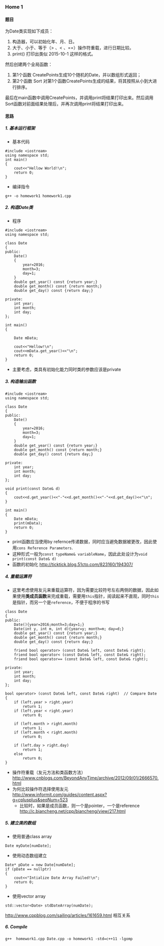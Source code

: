 ### Home 1

#### 题目

为Date类实现如下成员：
1. 构造器，可以初始化年、月、日。
2. 大于、小于、等于（> 、< 、==）操作符重载，进行日期比较。
3. print() 打印出类似 2015-10-1 这样的格式。
 
然后创建两个全局函数：
1. 第1个函数 CreatePoints生成10个随机的Date，并以数组形式返回；
2. 第2个函数 Sort 对第1个函数CreatePoints生成的结果，将其按照从小到大进行排序。
 
最后在main函数中调用CreatePoints，并调用print将结果打印出来。然后调用Sort函数对前面结果处理后，并再次调用print将结果打印出来。

#### 思路

##### 1. 基本运行框架

- 基本代码
```
#include <iostream>
using namespace std;
int main()
{
	cout<<"Hellow World!\n";
	return 0;
}
```
- 编译指令
```
g++ -o homework1 homework1.cpp
```

##### 2. 构造Date类

- 程序
```
#include <iostream>
using namespace std;

class Date
{
public:
	Date()
	{
		year=2016;
		month=3;
		day=1;
	}
	double get_year() const {return year;}
	double get_month() const {return month;}
	double get_day() const {return day;}

private:
    int year;
    int month;
    int day;
};

int main()
{

	Date mData;

	cout<<"Hellow!\n";
	cout<<mData.get_year()<<"\n";
	return 0;
}
```
- 主要考虑，类具有初始化能力同时类的参数应该是private


##### 3. 构造输出函数

```
#include <iostream>
using namespace std;

class Date
{
public:
	Date()
	{
		year=2016;
		month=3;
		day=1;
	}
	double get_year() const {return year;}
	double get_month() const {return month;}
	double get_day() const {return day;}

private:
    int year;
    int month;
    int day;
};

void print(const Date& d)
{
	cout<<d.get_year()<<"-"<<d.get_month()<<"-"<<d.get_day()<<"\n";
}

int main()
{
	Date mData;
	print(mData);
	return 0;
}
```
- print函数应当使用by refernce传递数据，同时应当避免数据被更改，因此使用`cons Reference Parameters`.
- 这种形式一般为`const typeName& variableName`，因此此处设计为`void print(const Date& d)`
- 函数的初始化
http://ticktick.blog.51cto.com/823160/194307/ 

##### 4. 重载运算符

- 这里考虑使用友元来重载运算符，因为需要比较符号左右两侧的数据，因此如果使用**类成员函数**来完成重载，需要用`this`指针，阅读起来不直观，同时`this`是指针，而另一个是`reference`，不便于程序的书写
```
class Date
{
public:
	Date(){year=2016;month=3;day=1;}
	Date(int y, int m, int d){year=y; month=m; day=d;}
	double get_year() const {return year;}
	double get_month() const {return month;}
	double get_day() const {return day;}
	
	friend bool operator> (const Date& left, const Date& right);
	friend bool operator< (const Date& left, const Date& right);
	friend bool operator== (const Date& left, const Date& right);

private:
    int year;
    int month;
    int day;
};
```
```
bool operator> (const Date& left, const Date& right)  // Compare Date
{
	if (left.year > right.year)
		return 1;
	if (left.year < right.year)
		return 0;

	if (left.month > right.month)
		return 1;
	if (left.month < right.month)
		return 0;

	if (left.day > right.day)
		return 1;
	else
		return 0;
}
```


- 操作符重载（友元方法和类函数方法）
http://www.cnblogs.com/BeyondAnyTime/archive/2012/09/01/2666570.html
- 为何比较操作符选择使用友元
http://www.informit.com/guides/content.aspx?g=cplusplus&seqNum=523
     - 比较时，如果是成员函数，则一个是pointer，一个是reference
 http://c.biancheng.net/cpp/biancheng/view/217.html


##### 5. 建立类的数组
- 使用普通class array
```
Date myDate[numDate];
```
- 使用动态数组建立
```
Date* pDate = new Date[numDate];
if (pDate == nullptr)
{
	cout<<"Intialize Date Array Failed!\n";
	return 0;
}
```
- 使用vector array
```
std::vector<Date> stdDateArray(numDate);
```

http://www.cppblog.com/sailing/articles/161659.html 相互关系



##### 6. Compile
```
g++  homework1.cpp Date.cpp -o homework1 -std=c++11 -lgomp
```